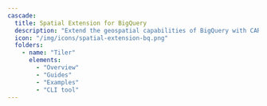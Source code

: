 ```yaml
---
cascade:
  title: Spatial Extension for BigQuery
  description: "Extend the geospatial capabilities of BigQuery with CARTO"
  icon: "/img/icons/spatial-extension-bq.png"
  folders:
    - name: "Tiler"
      elements:
        - "Overview"
        - "Guides"
        - "Examples"
        - "CLI tool"
---
```

